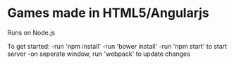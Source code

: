 # Games made in HTML5/Angularjs 

Runs on Node.js

To get started:
-run 'npm install'
-run 'bower install'
-run 'npm start' to start server
-on seperate window, run 'webpack' to update changes
